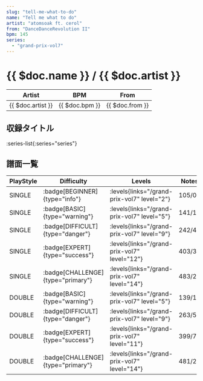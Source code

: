 ```yaml
---
slug: "tell-me-what-to-do"
name: "Tell me what to do"
artist: "atomsoak ft. cerol"
from: "DanceDanceRevolution II"
bpm: 145
series:
  - "grand-prix-vol7"
---
```


# {{ $doc.name }} / {{ $doc.artist }}

|Artist|BPM|From|
|------|---|----|
|{{ $doc.artist }}|{{ $doc.bpm }}|{{ $doc.from }}|

## 収録タイトル

:series-list{:series="series"}

## 譜面一覧

|PlayStyle|Difficulty|Levels|Notes|Movie|
|---------|----------|------|-----|-----|
|SINGLE| :badge[BEGINNER]{type="info"}| :levels{links="/grand-prix-vol7" level="2"}|105/0||
|SINGLE| :badge[BASIC]{type="warning"}| :levels{links="/grand-prix-vol7" level="5"}|141/1||
|SINGLE| :badge[DIFFICULT]{type="danger"}| :levels{links="/grand-prix-vol7" level="9"}|242/45||
|SINGLE| :badge[EXPERT]{type="success"}| :levels{links="/grand-prix-vol7" level="12"}|403/3||
|SINGLE| :badge[CHALLENGE]{type="primary"}| :levels{links="/grand-prix-vol7" level="14"}|483/28||
|DOUBLE| :badge[BASIC]{type="warning"}| :levels{links="/grand-prix-vol7" level="5"}|139/1||
|DOUBLE| :badge[DIFFICULT]{type="danger"}| :levels{links="/grand-prix-vol7" level="9"}|263/52||
|DOUBLE| :badge[EXPERT]{type="success"}| :levels{links="/grand-prix-vol7" level="11"}|399/7||
|DOUBLE| :badge[CHALLENGE]{type="primary"}| :levels{links="/grand-prix-vol7" level="14"}|481/28||
